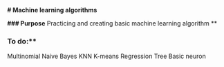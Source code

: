 **# Machine learning algorithms**

**### Purpose**
Practicing and creating basic machine learning algorithm
**
### To do:**
Multinomial Naive Bayes
KNN
K-means
Regression Tree
Basic neuron
